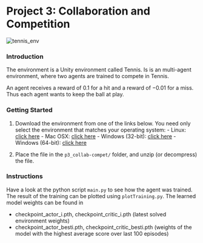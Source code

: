 # Project 3: Collaboration and Competition

![tennis_env](https://github.com/danny-bit/udacity_rl/assets/59084863/57210724-e4d1-42b9-b4a8-af4709d15d54)

### Introduction

The environment is a Unity environment called Tennis.
Is is an multi-agent environment, where two agents are trained to compete in Tennis.

An agent receives a reward of $0.1$ for a hit and a reward of $-0.01$ for a miss.
Thus each agent wants to keep the ball at play.

### Getting Started

1. Download the environment from one of the links below.  You need only select the environment that matches your operating system:
        - Linux: [click here](https://s3-us-west-1.amazonaws.com/udacity-drlnd/P3/Tennis/Tennis_Linux.zip)
        - Mac OSX: [click here](https://s3-us-west-1.amazonaws.com/udacity-drlnd/P3/Tennis/Tennis.app.zip)
        - Windows (32-bit): [click here](https://s3-us-west-1.amazonaws.com/udacity-drlnd/P3/Tennis/Tennis_Windows_x86.zip)
        - Windows (64-bit): [click here](https://s3-us-west-1.amazonaws.com/udacity-drlnd/P3/Tennis/Tennis_Windows_x86_64.zip)


2. Place the file in the `p3_collab-compet/` folder, and unzip (or decompress) the file. 

### Instructions

Have a look at the python script `main.py` to see how the agent was trained.
The result of the training can be plotted using `plotTraining.py`.
The learned model weights can be found in 
- checkpoint_actor_i.pth, checkpoint_critic_i.pth (latest solved environment weights)
- checkpoint_actor_besti.pth, checkpoint_critic_besti.pth (weights of the model with the highest average score over last 100 episodes)
